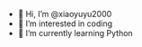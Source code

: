 - 👋 Hi, I’m @xiaoyuyu2000
- 👀 I’m interested in coding
- 🌱 I’m currently learning Python

<!---
xiaoyuyu2000/xiaoyuyu2000 is a ✨ special ✨ repository because its `README.md` (this file) appears on your GitHub profile.
You can click the Preview link to take a look at your changes.
--->
